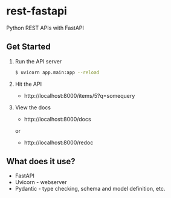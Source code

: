 # rest-fastapi
Python REST APIs with FastAPI

## Get Started

1. Run the API server

    ```bash
    $ uvicorn app.main:app --reload
    ```

2. Hit the API

    * http://localhost:8000/items/5?q=somequery
   
3. View the docs

    * http://localhost:8000/docs
    
    or
    
    * http://localhost:8000/redoc

## What does it use?

* FastAPI
* Uvicorn - webserver
* Pydantic - type checking, schema and model definition, etc.
